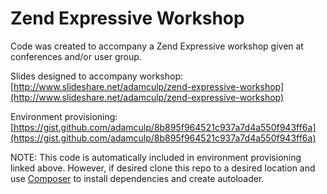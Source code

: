 # Zend Expressive Workshop
Code was created to accompany a Zend Expressive workshop given at conferences and/or user group.

Slides designed to accompany workshop: [http://www.slideshare.net/adamculp/zend-expressive-workshop](http://www.slideshare.net/adamculp/zend-expressive-workshop) 

Environment provisioning: [https://gist.github.com/adamculp/8b895f964521c937a7d4a550f943ff6a](https://gist.github.com/adamculp/8b895f964521c937a7d4a550f943ff6a)

NOTE: This code is automatically included in environment provisioning linked above. However, if desired clone this repo to a desired location and use [Composer](http://getcomposer.org) to install dependencies and create autoloader.
